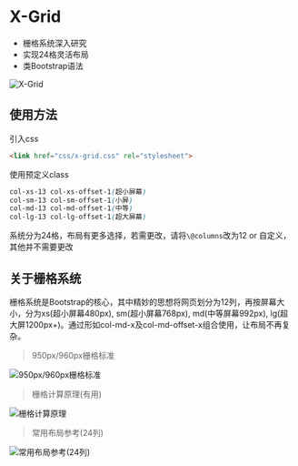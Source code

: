 # X-Grid

* 栅格系统深入研究
* 实现24格灵活布局
* 类Bootstrap语法

![X-Grid](https://raw.githubusercontent.com/radishj/X-Grid/master/docs/img/4.gif)

## 使用方法
引入css
``` html
<link href="css/x-grid.css" rel="stylesheet">
```
使用预定义class
``` css
col-xs-13 col-xs-offset-1(超小屏幕)
col-sm-13 col-sm-offset-1(小屏)
col-md-13 col-md-offset-1(中等)
col-lg-13 col-lg-offset-1(超大屏幕)
```
系统分为24格，布局有更多选择，若需更改，请将`\@columns`改为12 or 自定义，其他并不需要更改

## 关于栅格系统
栅格系统是Bootstrap的核心，其中精妙的思想将网页划分为12列，再按屏幕大小，分为xs(超小屏幕480px), sm(超小屏幕768px), md(中等屏幕992px), lg(超大屏1200px+)。通过形如col-md-x及col-md-offset-x组合使用，让布局不再复杂。

> 950px/960px栅格标准

![950px/960px栅格标准](https://raw.githubusercontent.com/radishj/X-Grid/master/docs/img/1.png)

> 栅格计算原理(有用)

![栅格计算原理](https://raw.githubusercontent.com/radishj/X-Grid/master/docs/img/2.png)

> 常用布局参考(24列)

![常用布局参考(24列)](https://raw.githubusercontent.com/radishj/X-Grid/master/docs/img/3.png)

